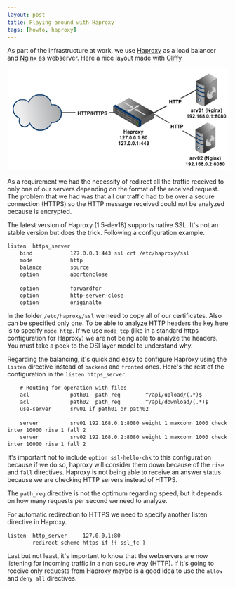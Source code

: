 ```yaml
---
layout: post
title: Playing around with Haproxy
tags: [howto, haproxy]
---
```


As part of the infrastructure at work, we use [Haproxy](http://haproxy.1wt.euh) as a load balancer and [Nginx](http://nginx.org/) as webserver. Here a nice layout made with [Gliffy](http://www.gliffy.com) 

<img src="/images/2013/haproxy.png" alt="Network Layout" class="center" />

As a requirement we had the necessity of redirect all the traffic received to only one of our servers depending on the format of the received request. The problem that we had was that all our traffic had to be over a secure connection (HTTPS) so the HTTP message received could not be analyzed because is encrypted.

The latest version of Haproxy (1.5-dev18) supports native SSL. It's not an stable version but does the trick. Following a configuration example.

	listen  https_server
        bind            127.0.0.1:443 ssl crt /etc/haproxy/ssl
        mode            http
        balance         source
        option          abortonclose
        
        option          forwardfor
        option          http-server-close
        option          originalto

In the folder `/etc/haproxy/ssl` we need to copy all of our certificates. Also can be specified only one. To be able to analyze HTTP headers the key here is to specify `mode http`. If we use `mode tcp` (like in a standard https configuration for Haproxy) we are not being able to analyze the headers. You must take a peek to the OSI layer model to understand why.

Regarding the balancing, it's quick and easy to configure Haproxy using the `listen` directive instead of `backend` and `fronted` ones. Here's the rest of the configuration in the `listen https_server`.

        # Routing for operation with files
        acl             path01  path_reg        ^/api/upload/(.*)$
        acl             path02  path_reg        ^/api/download/(.*)$
        use-server      srv01 if path01 or path02

        server          srv01 192.168.0.1:8080 weight 1 maxconn 1000 check inter 10000 rise 1 fall 2
        server          srv02 192.168.0.2:8080 weight 1 maxconn 1000 check inter 10000 rise 1 fall 2


It's important not to include `option ssl-hello-chk` to this configuration because if we do so, haproxy will consider them down because of the `rise` and `fall` directives. Haproxy is not being able to receive an answer status because we are checking HTTP servers instead of HTTPS. 

The `path_reg` directive is not the optimum regarding speed, but it depends on how many requests per second we need to analyze.

For automatic redirection to HTTPS we need to specify another listen directive in Haproxy.

	listen  http_server     127.0.0.1:80
        	redirect scheme https if !{ ssl_fc }

Last but not least, it's important to know that the webservers are now listening for incoming traffic in a non secure way (HTTP). If it's going to receive only requests from Haproxy maybe is a good idea to use the `allow` and `deny all` directives.



